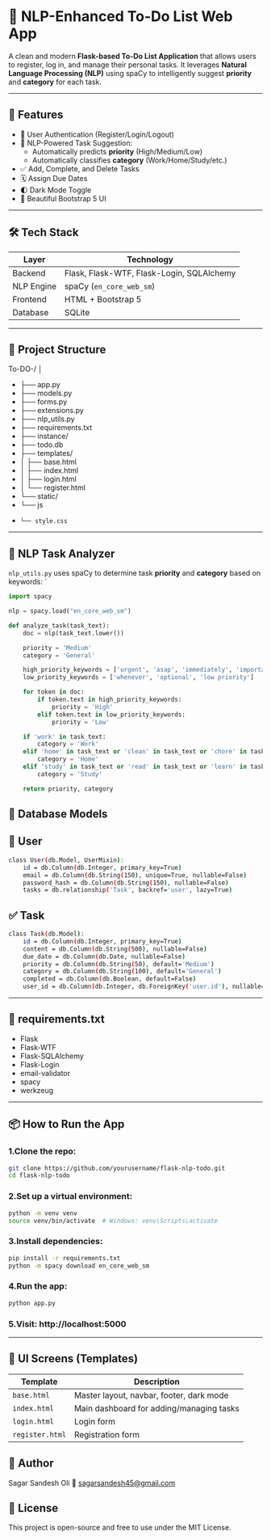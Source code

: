 # 📝 NLP-Enhanced To-Do List Web App

A clean and modern **Flask-based To-Do List Application** that allows users to register, log in, and manage their personal tasks. It leverages **Natural Language Processing (NLP)** using spaCy to intelligently suggest **priority** and **category** for each task.

---

## 🚀 Features

- 🔐 User Authentication (Register/Login/Logout)
- 🧠 NLP-Powered Task Suggestion:
  - Automatically predicts **priority** (High/Medium/Low)
  - Automatically classifies **category** (Work/Home/Study/etc.)
- ✅ Add, Complete, and Delete Tasks
- 🗓️ Assign Due Dates
- 🌓 Dark Mode Toggle
- 🎨 Beautiful Bootstrap 5 UI

---

## 🛠️ Tech Stack

| Layer        | Technology               |
|--------------|---------------------------|
| Backend      | Flask, Flask-WTF, Flask-Login, SQLAlchemy |
| NLP Engine   | spaCy (`en_core_web_sm`) |
| Frontend     | HTML + Bootstrap 5       |
| Database     | SQLite                    |

---

## 📁 Project Structure
To-DO-/
│
- ├── app.py
- ├── models.py 
- ├── forms.py 
- ├── extensions.py 
- ├── nlp_utils.py 
- ├── requirements.txt
- ├── instance/
-  ├── todo.db
- ├── templates/ 
- │ ├── base.html
- │ ├── index.html
- │ ├── login.html
- │ └── register.html
- └── static/ 
-   └── js
-     └── style.css

---

## 🧠 NLP Task Analyzer

`nlp_utils.py` uses spaCy to determine task **priority** and **category** based on keywords:
`
```python
import spacy

nlp = spacy.load("en_core_web_sm")

def analyze_task(task_text):
    doc = nlp(task_text.lower())

    priority = 'Medium'
    category = 'General'

    high_priority_keywords = ['urgent', 'asap', 'immediately', 'important', 'high priority']
    low_priority_keywords = ['whenever', 'optional', 'low priority']

    for token in doc:
        if token.text in high_priority_keywords:
            priority = 'High'
        elif token.text in low_priority_keywords:
            priority = 'Low'

    if 'work' in task_text:
        category = 'Work'
    elif 'home' in task_text or 'clean' in task_text or 'chore' in task_text:
        category = 'Home'
    elif 'study' in task_text or 'read' in task_text or 'learn' in task_text:
        category = 'Study'

    return priority, category

```
## 🔐 Database Models
## 👤 User
```bash
class User(db.Model, UserMixin):
    id = db.Column(db.Integer, primary_key=True)
    email = db.Column(db.String(150), unique=True, nullable=False)
    password_hash = db.Column(db.String(150), nullable=False)
    tasks = db.relationship('Task', backref='user', lazy=True)
```
## ✅ Task
```bash
class Task(db.Model):
    id = db.Column(db.Integer, primary_key=True)
    content = db.Column(db.String(500), nullable=False)
    due_date = db.Column(db.Date, nullable=False)
    priority = db.Column(db.String(50), default='Medium')
    category = db.Column(db.String(100), default='General')
    completed = db.Column(db.Boolean, default=False)
    user_id = db.Column(db.Integer, db.ForeignKey('user.id'), nullable=False)
```
  ---
## 🧾 requirements.txt
- Flask
- Flask-WTF
- Flask-SQLAlchemy
- Flask-Login
- email-validator
- spacy
- werkzeug

---
## 📦 How to Run the App
### 1.Clone the repo:
```bash
git clone https://github.com/yourusername/flask-nlp-todo.git
cd flask-nlp-todo
```

### 2.Set up a virtual environment:
```bash
python -m venv venv
source venv/bin/activate  # Windows: venv\Scripts\activate
```

### 3.Install dependencies:
```bash
pip install -r requirements.txt
python -m spacy download en_core_web_sm
```
### 4.Run the app:
```bash
python app.py
```

### 5.Visit: http://localhost:5000
---
## 🎨 UI Screens (Templates)

| Template        | Description                              |
| --------------- | ---------------------------------------- |
| `base.html`     | Master layout, navbar, footer, dark mode |
| `index.html`    | Main dashboard for adding/managing tasks |
| `login.html`    | Login form                               |
| `register.html` | Registration form                        |

## 👤 Author
Sagar Sandesh Oli
📧 sagarsandesh45@gmail.com
## 📜 License
This project is open-source and free to use under the MIT License.
